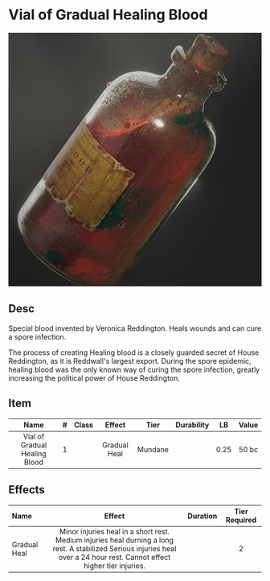 # Vial of Gradual Healing Blood

![Copyright](./../VialOfMinorHealingBlood/VialOfHealingBlood.png)

## Desc

Special blood invented by Veronica Reddington. Heals wounds and can cure a spore infection.

The process of creating Healing blood is a closely guarded secret of House Reddington, as it is Reddwall's largest export. During the spore epidemic, healing blood was the only known way of curing the spore infection, greatly increasing the political power of House Reddington.

## Item

|             Name             | # | Class |    Effect    |  Tier  | Durability |  LB  | Value |
| :---------------------------: | :-: | :---: | :----------: | :-----: | :--------: | :--: | :---: |
| Vial of Gradual Healing Blood | 1 |      | Gradual Heal | Mundane |            | 0.25 | 50 bc |

## Effects

| Name         |                                                                                   Effect                                                                                   | Duration | Tier Required |
| :----------- | :------------------------------------------------------------------------------------------------------------------------------------------------------------------------: | :------: | :-----------: |
| Gradual Heal | Minor injuries heal in a short rest. Medium injuries heal durning a long rest. A stabilized Serious injuries heal over a 24 hour rest. Cannot effect higher tier injuries. |          |       2       |
